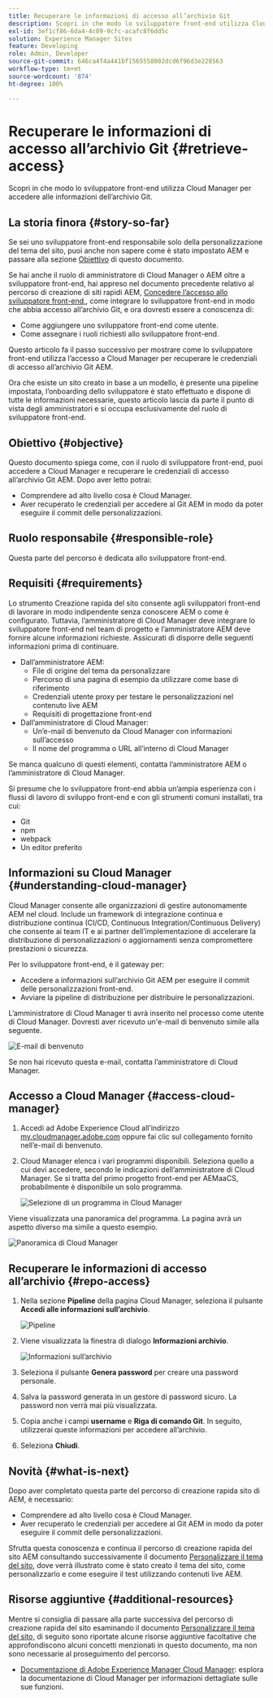 ```yaml
---
title: Recuperare le informazioni di accesso all’archivio Git
description: Scopri in che modo lo sviluppatore front-end utilizza Cloud Manager per accedere alle informazioni dell’archivio Git.
exl-id: 3ef1cf86-6da4-4c09-9cfc-acafc8f6dd5c
solution: Experience Manager Sites
feature: Developing
role: Admin, Developer
source-git-commit: 646ca4f4a441bf1565558002dcd6f96d3e228563
workflow-type: tm+mt
source-wordcount: '874'
ht-degree: 100%

---
```


# Recuperare le informazioni di accesso all’archivio Git {#retrieve-access}

Scopri in che modo lo sviluppatore front-end utilizza Cloud Manager per accedere alle informazioni dell’archivio Git.

## La storia finora {#story-so-far}

Se sei uno sviluppatore front-end responsabile solo della personalizzazione del tema del sito, puoi anche non sapere come è stato impostato AEM e passare alla sezione [Obiettivo](#objective) di questo documento.

Se hai anche il ruolo di amministratore di Cloud Manager o AEM oltre a sviluppatore front-end, hai appreso nel documento precedente relativo al percorso di creazione di siti rapidi AEM, [Concedere l’accesso allo sviluppatore front-end,](grant-access.md), come integrare lo sviluppatore front-end in modo che abbia accesso all’archivio Git, e ora dovresti essere a conoscenza di:

* Come aggiungere uno sviluppatore front-end come utente.
* Come assegnare i ruoli richiesti allo sviluppatore front-end.

Questo articolo fa il passo successivo per mostrare come lo sviluppatore front-end utilizza l’accesso a Cloud Manager per recuperare le credenziali di accesso all’archivio Git AEM.

Ora che esiste un sito creato in base a un modello, è presente una pipeline impostata, l’onboarding dello sviluppatore è stato effettuato e dispone di tutte le informazioni necessarie, questo articolo lascia da parte il punto di vista degli amministratori e si occupa esclusivamente del ruolo di sviluppatore front-end.

## Obiettivo {#objective}

Questo documento spiega come, con il ruolo di sviluppatore front-end, puoi accedere a Cloud Manager e recuperare le credenziali di accesso all’archivio Git AEM. Dopo aver letto potrai:

* Comprendere ad alto livello cosa è Cloud Manager.
* Aver recuperato le credenziali per accedere al Git AEM in modo da poter eseguire il commit delle personalizzazioni.

## Ruolo responsabile {#responsible-role}

Questa parte del percorso è dedicata allo sviluppatore front-end.

## Requisiti  {#requirements}

Lo strumento Creazione rapida del sito consente agli sviluppatori front-end di lavorare in modo indipendente senza conoscere AEM o come è configurato. Tuttavia, l’amministratore di Cloud Manager deve integrare lo sviluppatore front-end nel team di progetto e l’amministratore AEM deve fornire alcune informazioni richieste. Assicurati di disporre delle seguenti informazioni prima di continuare.

* Dall’amministratore AEM:
   * File di origine del tema da personalizzare
   * Percorso di una pagina di esempio da utilizzare come base di riferimento
   * Credenziali utente proxy per testare le personalizzazioni nel contenuto live AEM
   * Requisiti di progettazione front-end
* Dall’amministratore di Cloud Manager:
   * Un’e-mail di benvenuto da Cloud Manager con informazioni sull’accesso
   * Il nome del programma o URL all’interno di Cloud Manager

Se manca qualcuno di questi elementi, contatta l’amministratore AEM o l’amministratore di Cloud Manager.

Si presume che lo sviluppatore front-end abbia un’ampia esperienza con i flussi di lavoro di sviluppo front-end e con gli strumenti comuni installati, tra cui:

* Git
* npm
* webpack
* Un editor preferito

## Informazioni su Cloud Manager {#understanding-cloud-manager}

Cloud Manager consente alle organizzazioni di gestire autonomamente AEM nel cloud. Include un framework di integrazione continua e distribuzione continua (CI/CD, Continuous Integration/Continuous Delivery) che consente ai team IT e ai partner dell’implementazione di accelerare la distribuzione di personalizzazioni o aggiornamenti senza compromettere prestazioni o sicurezza.

Per lo sviluppatore front-end, è il gateway per:

* Accedere a informazioni sull’archivio Git AEM per eseguire il commit delle personalizzazioni front-end.
* Avviare la pipeline di distribuzione per distribuire le personalizzazioni.

L’amministratore di Cloud Manager ti avrà inserito nel processo come utente di Cloud Manager. Dovresti aver ricevuto un&#39;e-mail di benvenuto simile alla seguente.

![E-mail di benvenuto](assets/welcome-email.png)

Se non hai ricevuto questa e-mail, contatta l’amministratore di Cloud Manager.

## Accesso a Cloud Manager {#access-cloud-manager}

1. Accedi ad Adobe Experience Cloud all’indirizzo [my.cloudmanager.adobe.com](https://my.cloudmanager.adobe.com/) oppure fai clic sul collegamento fornito nell’e-mail di benvenuto.

1. Cloud Manager elenca i vari programmi disponibili. Seleziona quello a cui devi accedere, secondo le indicazioni dell’amministratore di Cloud Manager. Se si tratta del primo progetto front-end per AEMaaCS, probabilmente è disponibile un solo programma.

   ![Selezione di un programma in Cloud Manager](assets/cloud-manager-select-program.png)

Viene visualizzata una panoramica del programma. La pagina avrà un aspetto diverso ma simile a questo esempio.

![Panoramica di Cloud Manager](assets/cloud-manager-overview.png)

## Recuperare le informazioni di accesso all’archivio  {#repo-access}

1. Nella sezione **Pipeline** della pagina Cloud Manager, seleziona il pulsante **Accedi alle informazioni sull’archivio**.

   ![Pipeline](assets/pipelines-repo-info.png)

1. Viene visualizzata la finestra di dialogo **Informazioni archivio**.

   ![Informazioni sull’archivio](assets/repo-info.png)

1. Seleziona il pulsante **Genera password** per creare una password personale.

1. Salva la password generata in un gestore di password sicuro. La password non verrà mai più visualizzata.

1. Copia anche i campi **username** e **Riga di comando Git**. In seguito, utilizzerai queste informazioni per accedere all’archivio.

1. Seleziona **Chiudi**.

## Novità {#what-is-next}

Dopo aver completato questa parte del percorso di creazione rapida sito di AEM, è necessario:

* Comprendere ad alto livello cosa è Cloud Manager.
* Aver recuperato le credenziali per accedere al Git AEM in modo da poter eseguire il commit delle personalizzazioni.

Sfrutta questa conoscenza e continua il percorso di creazione rapida del sito AEM consultando successivamente il documento [Personalizzare il tema del sito](customize-theme.md), dove verrà illustrato come è stato creato il tema del sito, come personalizzarlo e come eseguire il test utilizzando contenuti live AEM.

## Risorse aggiuntive {#additional-resources}

Mentre si consiglia di passare alla parte successiva del percorso di creazione rapida del sito esaminando il documento [Personalizzare il tema del sito,](customize-theme.md) di seguito sono riportate alcune risorse aggiuntive facoltative che approfondiscono alcuni concetti menzionati in questo documento, ma non sono necessarie al proseguimento del percorso.

* [Documentazione di Adobe Experience Manager Cloud Manager](https://experienceleague.adobe.com/docs/experience-manager-cloud-manager/using/introduction-to-cloud-manager.html?lang=it): esplora la documentazione di Cloud Manager per informazioni dettagliate sulle sue funzioni.
